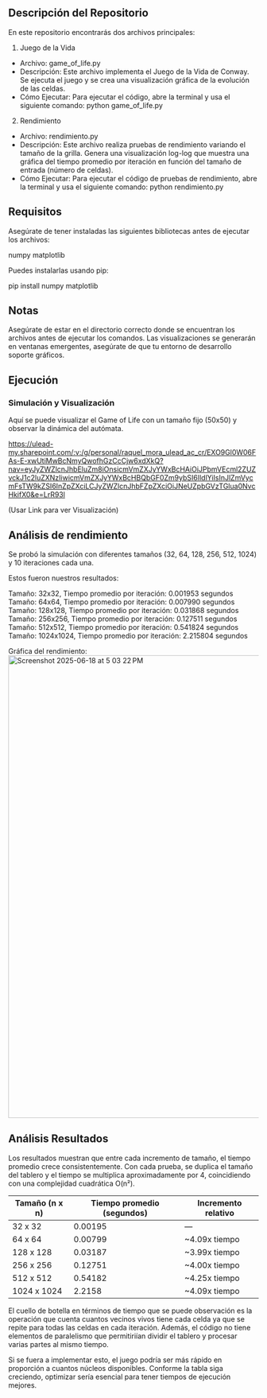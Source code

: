 ## Descripción del Repositorio

En este repositorio encontrarás dos archivos principales:

1. Juego de la Vida

- Archivo: game_of_life.py
- Descripción: Este archivo implementa el Juego de la Vida de Conway. Se ejecuta el juego y se crea una visualización gráfica de la evolución de las celdas.
- Cómo Ejecutar: Para ejecutar el código, abre la terminal y usa el siguiente comando: python game_of_life.py


2. Rendimiento

- Archivo: rendimiento.py
- Descripción: Este archivo realiza pruebas de rendimiento variando el tamaño de la grilla. Genera una visualización log-log que muestra una gráfica del tiempo promedio por iteración en función del tamaño de entrada (número de celdas).
- Cómo Ejecutar: Para ejecutar el código de pruebas de rendimiento, abre la terminal y usa el siguiente comando: python rendimiento.py

## Requisitos

Asegúrate de tener instaladas las siguientes bibliotecas antes de ejecutar los archivos:

numpy
matplotlib

Puedes instalarlas usando pip:

pip install numpy matplotlib

## Notas
Asegúrate de estar en el directorio correcto donde se encuentran los archivos antes de ejecutar los comandos.
Las visualizaciones se generarán en ventanas emergentes, asegúrate de que tu entorno de desarrollo soporte gráficos.

## Ejecución

### Simulación y Visualización
 Aquí se puede visualizar el Game of Life con un tamaño fijo (50x50) y observar la dinámica del autómata.

https://ulead-my.sharepoint.com/:v:/g/personal/raquel_mora_ulead_ac_cr/EXO9Gl0W06FAs-E-xwUtiMwBcNmyQwofhGzCcCjw6xdXkQ?nav=eyJyZWZlcnJhbEluZm8iOnsicmVmZXJyYWxBcHAiOiJPbmVEcml2ZUZvckJ1c2luZXNzIiwicmVmZXJyYWxBcHBQbGF0Zm9ybSI6IldlYiIsInJlZmVycmFsTW9kZSI6InZpZXciLCJyZWZlcnJhbFZpZXciOiJNeUZpbGVzTGlua0NvcHkifX0&e=LrR93l

(Usar Link para ver Visualización)

## Análisis de rendimiento
Se probó la simulación con diferentes tamaños (32, 64, 128, 256, 512, 1024) y 10 iteraciones cada una.

Estos fueron nuestros resultados:

Tamaño: 32x32, Tiempo promedio por iteración: 0.001953 segundos
Tamaño: 64x64, Tiempo promedio por iteración: 0.007990 segundos
Tamaño: 128x128, Tiempo promedio por iteración: 0.031868 segundos
Tamaño: 256x256, Tiempo promedio por iteración: 0.127511 segundos
Tamaño: 512x512, Tiempo promedio por iteración: 0.541824 segundos
Tamaño: 1024x1024, Tiempo promedio por iteración: 2.215804 segundos

Gráfica del rendimiento:
<img width="931" alt="Screenshot 2025-06-18 at 5 03 22 PM" src="https://github.com/user-attachments/assets/a6745d2f-557f-41ec-adf6-06db8bedddac" />

## Análisis Resultados

Los resultados muestran que entre cada incremento de tamaño, el tiempo promedio crece consistentemente. Con cada prueba, se duplica el tamaño del tablero y el tiempo se multiplica aproximadamente por 4, coincidiendo con una complejidad cuadrática O(n²).

| Tamaño (n x n) | Tiempo promedio (segundos) | Incremento relativo |
| -------------- | -------------------------- | ------------------------------ |
| 32 x 32        | 0.00195                    | —                              |
| 64 x 64        | 0.00799                    | \~4.09x tiempo                 |
| 128 x 128      | 0.03187                    | \~3.99x tiempo                 |
| 256 x 256      | 0.12751                    | \~4.00x tiempo                 |
| 512 x 512      | 0.54182                    | \~4.25x tiempo                 |
| 1024 x 1024    | 2.2158                     | \~4.09x tiempo                 |

El cuello de botella en términos de tiempo que se puede observación es la operación que cuenta cuantos vecinos vivos tiene cada celda ya  que se repite para todas las celdas en cada iteración.  Además, el código no tiene elementos de paralelismo que permitiriían dividir el tablero y procesar varias partes al mismo tiempo. 

Si se fuera a implementar esto, el juego podría ser más rápido en proporción a cuantos núcleos disponibles. Conforme la tabla siga creciendo, optimizar sería esencial para tener tiempos de ejecución mejores.
